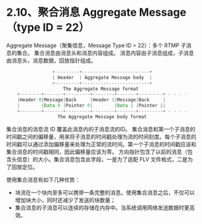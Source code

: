 # 2.10、聚合消息 Aggregate Message （type ID = 22）

Aggregate Message（聚集信息，Message Type ID = 22）：多个 RTMP 子消息的集合。 集合消息由消息头和消息内容组成。 消息内容由子消息组成，子消息由消息头，消息数据，回放指针组成。

```java
                 +---------+-------------------------+
                 | Header  | Aggregate Message body  |
                 +---------+-------------------------+
                     The Aggregate Message format
    +--------+-------+---------+--------+-------+---------+ - - - -
    |Header 0|Message|Back     |Header 1|Message|Back     |
    |        |Data 0 |Pointer 0|        |Data 1 |Pointer 1|
    +--------+-------+---------+--------+-------+---------+ - - - -
                   The Aggregate Message body format
```

集合消息的消息流 ID 覆盖此消息内的子消息流的ID。 集合消息和第一个子消息的时间戳之间的偏移量，用来将子消息的时间戳处理为流的时间刻度。每个子消息的时间戳可以通过添加偏移量来处理为正常的流时间。第一个子消息的时间戳应该和集合消息的时间戳相同，因此偏移量应该为零。 方向指针包含了以前的消息（包含头信息）的大小。集合消息包含此字段，一是为了适配 FLV 文件格式，二是为了回放定位。

使用集合消息有如下几种优势：

* 块流在一个块内至多可以携带一条完整的消息。使用集合消息之后，不仅可以增加块大小，同时还减少了发送的块数量；
* 集合消息的子消息可以连续的存储在内存中。当系统调用网络发送数据时更高效。
